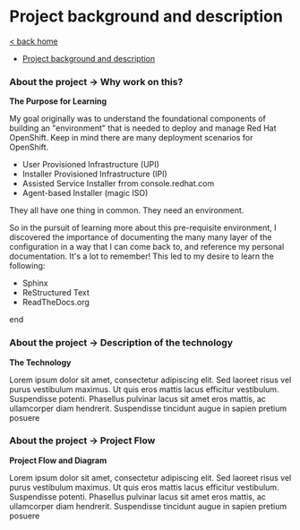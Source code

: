 # Project background and description

[< back home](README.md)

-   [Project background and description](back_descr.md)

### About the project -> Why work on this?

**The Purpose for Learning**

My goal originally was to understand the foundational components of building an "environment" that is needed to deploy and manage Red Hat OpenShift. Keep in mind there are many deployment scenarios for OpenShift. 

- User Provisioned Infrastructure (UPI)
- Installer Provisioned Infrastructure (IPI)
- Assisted Service Installer frrom console.redhat.com
- Agent-based Installer (magic ISO)

They all have one thing in common. They need an environment. 

So in the pursuit of learning more about this pre-requisite environment, I discovered the importance of documenting the many many layer of the configuration in a way that I can come back to, and reference my personal documentation. It's a lot to remember! This led to my desire to learn the following:

- Sphinx
- ReStructured Text
- ReadTheDocs.org

end

### About the project -> Description of the technology

**The Technology**

Lorem ipsum dolor sit amet, consectetur adipiscing elit. Sed laoreet risus vel purus vestibulum maximus. Ut quis eros mattis lacus efficitur vestibulum. Suspendisse potenti. Phasellus pulvinar lacus sit amet eros mattis, ac ullamcorper diam hendrerit. Suspendisse tincidunt augue in sapien pretium posuere

### About the project -> Project Flow

**Project Flow and Diagram**

Lorem ipsum dolor sit amet, consectetur adipiscing elit. Sed laoreet risus vel purus vestibulum maximus. Ut quis eros mattis lacus efficitur vestibulum. Suspendisse potenti. Phasellus pulvinar lacus sit amet eros mattis, ac ullamcorper diam hendrerit. Suspendisse tincidunt augue in sapien pretium posuere
